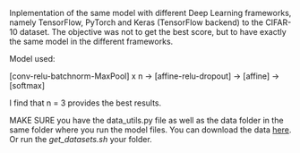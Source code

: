 Inplementation of the same model with different Deep Learning frameworks, namely TensorFlow, PyTorch and Keras (TensorFlow backend) to the CIFAR-10 dataset. The objective was not to get the best score, but to have exactly the same model in the different frameworks.

Model used:

[conv-relu-batchnorm-MaxPool] x n -> [affine-relu-dropout] -> [affine] -> [softmax]

I find that n = 3 provides the best results.

MAKE SURE you have the data_utils.py file as well as the data folder in the same folder where you run the model files. You can download the data [here](http://www.cs.toronto.edu/~kriz/cifar-10-python.tar.gz). Or run the <i>get_datasets.sh</i> your folder.


